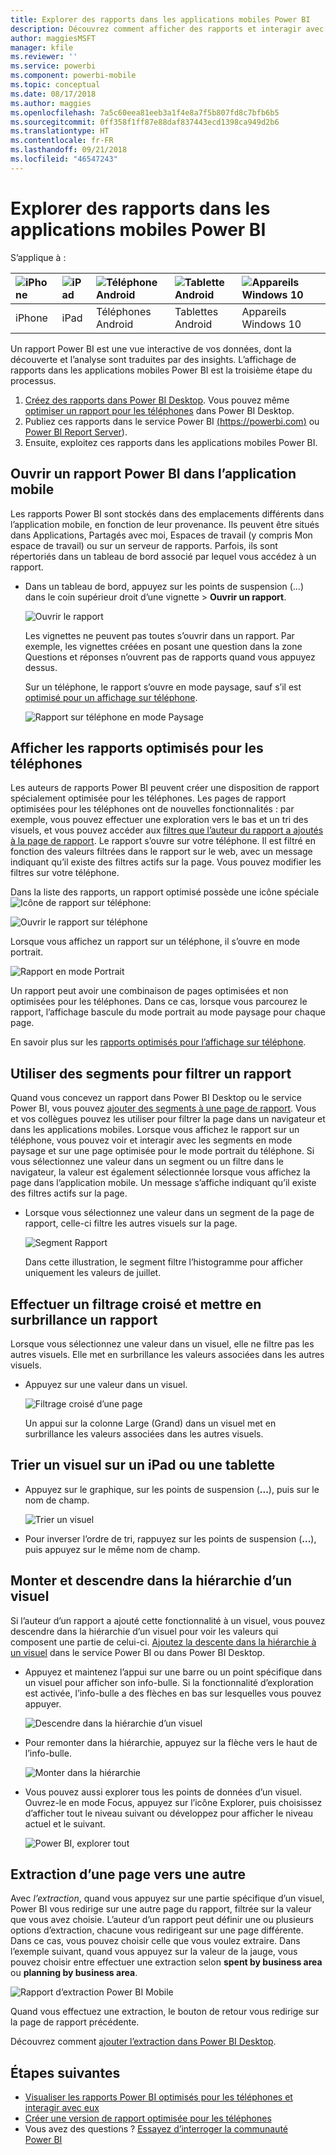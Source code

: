 ```yaml
---
title: Explorer des rapports dans les applications mobiles Power BI
description: Découvrez comment afficher des rapports et interagir avec eux dans les applications mobiles Power BI sur votre téléphone ou tablette. Vous créez des rapports dans le service Power BI ou Power BI Desktop, puis interagissez avec ces rapports dans les applications mobiles.
author: maggiesMSFT
manager: kfile
ms.reviewer: ''
ms.service: powerbi
ms.component: powerbi-mobile
ms.topic: conceptual
ms.date: 08/17/2018
ms.author: maggies
ms.openlocfilehash: 7a5c60eea81eeb3a1f4e8a7f5b807fd8c7bfb6b5
ms.sourcegitcommit: 0ff358f1ff87e88daf837443ecd1398ca949d2b6
ms.translationtype: HT
ms.contentlocale: fr-FR
ms.lasthandoff: 09/21/2018
ms.locfileid: "46547243"
---
```

# <a name="explore-reports-in-the-power-bi-mobile-apps"></a>Explorer des rapports dans les applications mobiles Power BI
S’applique à :

| ![iPhone](././media/mobile-reports-in-the-mobile-apps/ios-logo-40-px.png) | ![iPad](././media/mobile-reports-in-the-mobile-apps/ios-logo-40-px.png) | ![Téléphone Android](././media/mobile-reports-in-the-mobile-apps/android-logo-40-px.png) | ![Tablette Android](././media/mobile-reports-in-the-mobile-apps/android-logo-40-px.png) | ![Appareils Windows 10](./media/mobile-reports-in-the-mobile-apps/win-10-logo-40-px.png) |
|:--- |:--- |:--- |:--- |:--- |
| iPhone |iPad |Téléphones Android |Tablettes Android |Appareils Windows 10 |

Un rapport Power BI est une vue interactive de vos données, dont la découverte et l’analyse sont traduites par des insights. L’affichage de rapports dans les applications mobiles Power BI est la troisième étape du processus.

1. [Créez des rapports dans Power BI Desktop](../../desktop-report-view.md). Vous pouvez même [optimiser un rapport pour les téléphones](mobile-apps-view-phone-report.md) dans Power BI Desktop. 
2. Publiez ces rapports dans le service Power BI [ (https://powerbi.com)](https://powerbi.com) ou [Power BI Report Server](../../report-server/get-started.md)).  
3. Ensuite, exploitez ces rapports dans les applications mobiles Power BI.

## <a name="open-a-power-bi-report-in-the-mobile-app"></a>Ouvrir un rapport Power BI dans l’application mobile
Les rapports Power BI sont stockés dans des emplacements différents dans l’application mobile, en fonction de leur provenance. Ils peuvent être situés dans Applications, Partagés avec moi, Espaces de travail (y compris Mon espace de travail) ou sur un serveur de rapports. Parfois, ils sont répertoriés dans un tableau de bord associé par lequel vous accédez à un rapport.

* Dans un tableau de bord, appuyez sur les points de suspension (...) dans le coin supérieur droit d’une vignette > **Ouvrir un rapport**.
  
  ![Ouvrir le rapport](./media/mobile-reports-in-the-mobile-apps/power-bi-android-open-report-tile.png)
  
  Les vignettes ne peuvent pas toutes s’ouvrir dans un rapport. Par exemple, les vignettes créées en posant une question dans la zone Questions et réponses n’ouvrent pas de rapports quand vous appuyez dessus. 
  
  Sur un téléphone, le rapport s’ouvre en mode paysage, sauf s’il est [optimisé pour un affichage sur téléphone](mobile-reports-in-the-mobile-apps.md#view-reports-optimized-for-phones).
  
  ![Rapport sur téléphone en mode Paysage](./media/mobile-reports-in-the-mobile-apps/power-bi-iphone-report-landscape.png)

## <a name="view-reports-optimized-for-phones"></a>Afficher les rapports optimisés pour les téléphones
Les auteurs de rapports Power BI peuvent créer une disposition de rapport spécialement optimisée pour les téléphones. Les pages de rapport optimisées pour les téléphones ont de nouvelles fonctionnalités : par exemple, vous pouvez effectuer une exploration vers le bas et un tri des visuels, et vous pouvez accéder aux [filtres que l’auteur du rapport a ajoutés à la page de rapport](mobile-apps-view-phone-report.md#filter-the-report-page-on-a-phone). Le rapport s’ouvre sur votre téléphone. Il est filtré en fonction des valeurs filtrées dans le rapport sur le web, avec un message indiquant qu’il existe des filtres actifs sur la page. Vous pouvez modifier les filtres sur votre téléphone.

Dans la liste des rapports, un rapport optimisé possède une icône spéciale ![Icône de rapport sur téléphone](./media/mobile-reports-in-the-mobile-apps/power-bi-phone-report-icon.png):

![Ouvrir le rapport sur téléphone](./media/mobile-reports-in-the-mobile-apps/power-bi-android-phone-report.png)

Lorsque vous affichez un rapport sur un téléphone, il s’ouvre en mode portrait.

![Rapport en mode Portrait](./media/mobile-reports-in-the-mobile-apps/07-power-bi-phone-report-portrait.png)

 Un rapport peut avoir une combinaison de pages optimisées et non optimisées pour les téléphones. Dans ce cas, lorsque vous parcourez le rapport, l’affichage bascule du mode portrait au mode paysage pour chaque page.

En savoir plus sur les [rapports optimisés pour l’affichage sur téléphone](mobile-apps-view-phone-report.md).

## <a name="use-slicers-to-filter-a-report"></a>Utiliser des segments pour filtrer un rapport
Quand vous concevez un rapport dans Power BI Desktop ou le service Power BI, vous pouvez [ajouter des segments à une page de rapport](../../visuals/power-bi-visualization-slicers.md). Vous et vos collègues pouvez les utiliser pour filtrer la page dans un navigateur et dans les applications mobiles. Lorsque vous affichez le rapport sur un téléphone, vous pouvez voir et interagir avec les segments en mode paysage et sur une page optimisée pour le mode portrait du téléphone. Si vous sélectionnez une valeur dans un segment ou un filtre dans le navigateur, la valeur est également sélectionnée lorsque vous affichez la page dans l’application mobile. Un message s’affiche indiquant qu’il existe des filtres actifs sur la page.  

* Lorsque vous sélectionnez une valeur dans un segment de la page de rapport, celle-ci filtre les autres visuels sur la page.
  
  ![Segment Rapport](./media/mobile-reports-in-the-mobile-apps/power-bi-android-tablet-report-slicer.png)
  
  Dans cette illustration, le segment filtre l’histogramme pour afficher uniquement les valeurs de juillet.

## <a name="cross-filter-and-highlight-a-report"></a>Effectuer un filtrage croisé et mettre en surbrillance un rapport
Lorsque vous sélectionnez une valeur dans un visuel, elle ne filtre pas les autres visuels. Elle met en surbrillance les valeurs associées dans les autres visuels.

* Appuyez sur une valeur dans un visuel.
  
  ![Filtrage croisé d’une page](./media/mobile-reports-in-the-mobile-apps/power-bi-android-tablet-report-highlight.png)
  
  Un appui sur la colonne Large (Grand) dans un visuel met en surbrillance les valeurs associées dans les autres visuels. 

## <a name="sort-a-visual-on-an-ipad-or-a-tablet"></a>Trier un visuel sur un iPad ou une tablette
* Appuyez sur le graphique, sur les points de suspension (**...**), puis sur le nom de champ.
  
   ![Trier un visuel](./media/mobile-reports-in-the-mobile-apps/power-bi-android-tablet-report-sort.png)
* Pour inverser l’ordre de tri, rappuyez sur les points de suspension (**...**), puis appuyez sur le même nom de champ.

## <a name="drill-down-and-up-in-a-visual"></a>Monter et descendre dans la hiérarchie d’un visuel
Si l’auteur d’un rapport a ajouté cette fonctionnalité à un visuel, vous pouvez descendre dans la hiérarchie d’un visuel pour voir les valeurs qui composent une partie de celui-ci. [Ajoutez la descente dans la hiérarchie à un visuel](../end-user-drill.md) dans le service Power BI ou dans Power BI Desktop. 

* Appuyez et maintenez l’appui sur une barre ou un point spécifique dans un visuel pour afficher son info-bulle. Si la fonctionnalité d’exploration est activée, l’info-bulle a des flèches en bas sur lesquelles vous pouvez appuyer. 
  
  ![Descendre dans la hiérarchie d’un visuel](./media/mobile-reports-in-the-mobile-apps/power-bi-mobile-drill-down-tooltip.png)

* Pour remonter dans la hiérarchie, appuyez sur la flèche vers le haut de l’info-bulle.
  
  ![Monter dans la hiérarchie](./media/mobile-reports-in-the-mobile-apps/power-bi-mobile-drill-up-tooltip.png)

* Vous pouvez aussi explorer tous les points de données d’un visuel. Ouvrez-le en mode Focus, appuyez sur l’icône Explorer, puis choisissez d’afficher tout le niveau suivant ou développez pour afficher le niveau actuel et le suivant.

   ![Power BI, explorer tout](./media/mobile-reports-in-the-mobile-apps/power-bi-drill-down-all.png)

## <a name="drill-through-from-one-page-to-another"></a>Extraction d’une page vers une autre

Avec *l’extraction*, quand vous appuyez sur une partie spécifique d’un visuel, Power BI vous redirige sur une autre page du rapport, filtrée sur la valeur que vous avez choisie. L’auteur d’un rapport peut définir une ou plusieurs options d’extraction, chacune vous redirigeant sur une page différente. Dans ce cas, vous pouvez choisir celle que vous voulez extraire. Dans l’exemple suivant, quand vous appuyez sur la valeur de la jauge, vous pouvez choisir entre effectuer une extraction selon **spent by business area** ou **planning by business area**.

![Rapport d’extraction Power BI Mobile](./media/mobile-reports-in-the-mobile-apps/power-bi-mobile-drill-through-it-spent-report.png)

Quand vous effectuez une extraction, le bouton de retour vous redirige sur la page de rapport précédente.

Découvrez comment [ajouter l’extraction dans Power BI Desktop](../../desktop-drillthrough.md).

## <a name="next-steps"></a>Étapes suivantes
* [Visualiser les rapports Power BI optimisés pour les téléphones et interagir avec eux](mobile-apps-view-phone-report.md)
* [Créer une version de rapport optimisée pour les téléphones](../../desktop-create-phone-report.md)
* Vous avez des questions ? [Essayez d’interroger la communauté Power BI](http://community.powerbi.com/)

